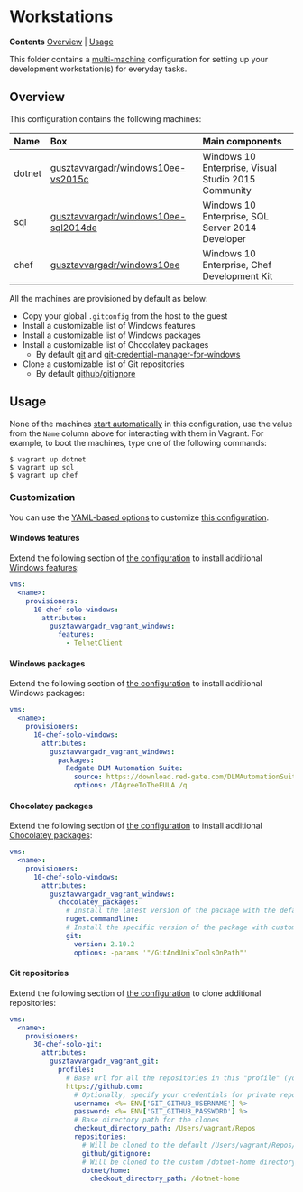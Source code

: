 # Workstations

**Contents** [Overview] | [Usage]  

This folder contains a [multi-machine][VagrantMultiMachine] configuration for setting up your development workstation(s) for everyday tasks.

## Overview

This configuration contains the following machines:

Name | Box | Main components
:--- | :--- | :---
dotnet | [gusztavvargadr/windows10ee-vs2015c] | Windows 10 Enterprise, Visual Studio 2015 Community
sql | [gusztavvargadr/windows10ee-sql2014de] | Windows 10 Enterprise, SQL Server 2014 Developer
chef | [gusztavvargadr/windows10ee] | Windows 10 Enterprise, Chef Development Kit

All the machines are provisioned by default as below:

* Copy your global `.gitconfig` from the host to the guest
* Install a customizable list of Windows features
* Install a customizable list of Windows packages
* Install a customizable list of Chocolatey packages
  * By default [git] and [git-credential-manager-for-windows]
* Clone a customizable list of Git repositories
  * By default [github/gitignore]

[Overview]: #overview
[gusztavvargadr/windows10ee-vs2015c]: https://atlas.hashicorp.com/gusztavvargadr/boxes/windows10ee-vs2015c
[gusztavvargadr/windows10ee-sql2014de]: https://atlas.hashicorp.com/gusztavvargadr/boxes/windows10ee-sql2014de
[gusztavvargadr/windows10ee]: https://atlas.hashicorp.com/gusztavvargadr/boxes/windows10ee
[git]: https://chocolatey.org/packages/git
[git-credential-manager-for-windows]: https://chocolatey.org/packages/Git-Credential-Manager-for-Windows
[github/gitignore]: https://github.com/github/gitignore

## Usage

None of the machines [start automatically][VagrantAutostart] in this configuration, use the value from the `Name` column above for interacting with them in Vagrant. For example, to boot the machines, type one of the following commands:

```
$ vagrant up dotnet
$ vagrant up sql
$ vagrant up chef
```

[Usage]: #usage
[VagrantMultiMachine]: https://www.vagrantup.com/docs/multi-machine/
[VagrantAutostart]: https://www.vagrantup.com/docs/multi-machine/#autostart-machines

### Customization

You can use the [YAML-based options][Samples] to customize [this configuration][YAML].

[Samples]: ../../samples
[YAML]: vagrant.yml

#### Windows features

Extend the following section of [the configuration][YAML] to install additional [Windows features]:

```yaml
vms:
  <name>:
    provisioners:
      10-chef-solo-windows:
        attributes:
          gusztavvargadr_vagrant_windows:
            features:
              - TelnetClient
```

[Windows features]: https://visualplanet.org/blog/?p=342

#### Windows packages

Extend the following section of [the configuration][YAML] to install additional Windows packages:

```yaml
vms:
  <name>:
    provisioners:
      10-chef-solo-windows:
        attributes:
          gusztavvargadr_vagrant_windows:
            packages:
              Redgate DLM Automation Suite:
                source: https://download.red-gate.com/DLMAutomationSuite.exe
                options: /IAgreeToTheEULA /q
```

#### Chocolatey packages

Extend the following section of [the configuration][YAML] to install additional [Chocolatey packages]:

```yaml
vms:
  <name>:
    provisioners:
      10-chef-solo-windows:
        attributes:
          gusztavvargadr_vagrant_windows:
            chocolatey_packages:
              # Install the latest version of the package with the default options
              nuget.commandline:
              # Install the specific version of the package with custom options
              git:
                version: 2.10.2
                options: -params '"/GitAndUnixToolsOnPath"'
```

[Chocolatey packages]: https://chocolatey.org/packages

#### Git repositories

Extend the following section of [the configuration][YAML] to clone additional repositories:

```yaml
vms:
  <name>:
    provisioners:
      30-chef-solo-git:
        attributes:
          gusztavvargadr_vagrant_git:
            profiles:
              # Base url for all the repositories in this "profile" (you can define multiple ones)
              https://github.com:
                # Optionally, specify your credentials for private repos
                username: <%= ENV['GIT_GITHUB_USERNAME'] %>
                password: <%= ENV['GIT_GITHUB_PASSWORD'] %>
                # Base directory path for the clones
                checkout_directory_path: /Users/vagrant/Repos
                repositories:
                  # Will be cloned to the default /Users/vagrant/Repos/github/gitignore directory
                  github/gitignore:
                  # Will be cloned to the custom /dotnet-home directory
                  dotnet/home:
                    checkout_directory_path: /dotnet-home
```
